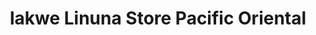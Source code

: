 ---
title: "lakwe Linuna Store Pacific Oriental"
url: /celina/lakwe-linuna-store-pacific-oriental/
shop: clothes
---
